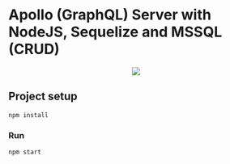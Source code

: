 # Apollo (GraphQL) Server with NodeJS, Sequelize and MSSQL (CRUD)

<p align="center">
    <img src="https://skillicons.dev/icons?i=nodejs,sequelize,graphql" />
</p>

## Project setup
```
npm install
```

### Run
```
npm start
```
